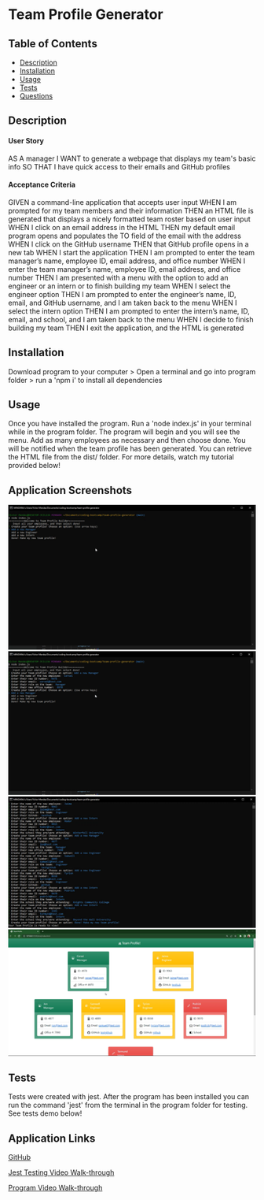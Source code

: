 # Team Profile Generator


## Table of Contents
- [Description](#Description)
- [Installation](#Installation)
- [Usage](#Usage)
- [Tests](#Tests)
- [Questions](#Questions)


## Description
#### User Story 

AS A manager
I WANT to generate a webpage that displays my team's basic info
SO THAT I have quick access to their emails and GitHub profiles


#### Acceptance Criteria

GIVEN a command-line application that accepts user input
WHEN I am prompted for my team members and their information
THEN an HTML file is generated that displays a nicely formatted team roster based on user input
WHEN I click on an email address in the HTML
THEN my default email program opens and populates the TO field of the email with the address
WHEN I click on the GitHub username
THEN that GitHub profile opens in a new tab
WHEN I start the application
THEN I am prompted to enter the team manager’s name, employee ID, email address, and office number
WHEN I enter the team manager’s name, employee ID, email address, and office number
THEN I am presented with a menu with the option to add an engineer or an intern or to finish building my team
WHEN I select the engineer option
THEN I am prompted to enter the engineer’s name, ID, email, and GitHub username, and I am taken back to the menu
WHEN I select the intern option
THEN I am prompted to enter the intern’s name, ID, email, and school, and I am taken back to the menu
WHEN I decide to finish building my team
THEN I exit the application, and the HTML is generated


## Installation
Download program to your computer > Open a terminal and go into program folder > run a 'npm i' to install all dependencies


## Usage
Once you have installed the program. Run a 'node index.js' in your terminal while in the program folder. The program will begin and you will see the menu. Add as many employees as necessary and then choose done. You will be notified when the team profile has been generated. You can retrieve the HTML file from the dist/ folder. For more details, watch my tutorial provided below! 

## Application Screenshots
![Start](./dist/assets/program-start.png)
![Input](./dist/assets/employee-added.png)
![Generated](./dist/assets/profile-ready.png)
![Sample](./dist/assets/sample-profile.png)

## Tests
Tests were created with jest. After the program has been installed you can run the command 'jest' from the terminal in the program folder for testing. See tests demo below!


## Application Links
[GitHub](https://github.com/VictorMendez96/team-profile-generator)

[Jest Testing Video Walk-through](https://drive.google.com/file/d/1bYiwVbsGFVPgoRxs1rfJYRMVNjxCpDdi/view)

[Program Video Walk-through](https://drive.google.com/file/d/1GlUPmDELzNFoMjaaNpwdIRG5cHypWRMv/view)
